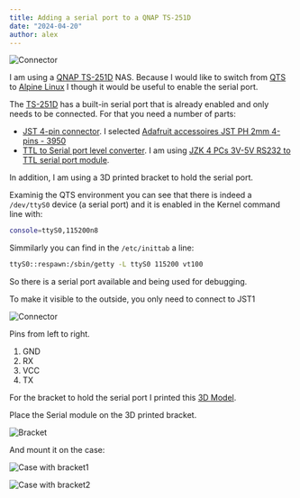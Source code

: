 ```yaml
---
title: Adding a serial port to a QNAP TS-251D
date: "2024-04-20"
author: alex
---
```

![Connector]({static}/images/2024/3dp/img6.png)


I am using a [QNAP TS-251D][ts251d] NAS.  Because I would like to switch from [QTS][qts] to
[Alpine Linux][alpine] I though it would be useful to enable the serial port.

The [TS-251D][ts251d] has a built-in serial port that is already enabled and only needs to be
connected.  For that you need a number of parts:

* [JST 4-pin connector][amz-jst].  I selected
  [Adafruit accessoires JST PH 2mm 4-pins - 3950][amz-jst]
* [TTL to Serial port level converter][amz-cnv].  I am using
  [JZK 4 PCs 3V-5V RS232 to TTL serial port module][amz-cnv].

In addition, I am using a 3D printed bracket to hold the serial port.

Examinig the QTS environment you can see that there is indeed a `/dev/ttyS0` device (a serial
port) and it is enabled in the Kernel command line with:

```bash
console=ttyS0,115200n8
```

Simmilarly you can find in the `/etc/inittab` a line:

```bash
ttyS0::respawn:/sbin/getty -L ttyS0 115200 vt100
```

So there is a serial port available and being used for debugging.

To make it visible to the outside, you only need to connect to JST1

![Connector]({static}/images/2024/3dp/img3.png)

Pins from left to right.

1. GND
2. RX
3. VCC
4. TX

For the bracket to hold the serial port I printed this
[3D Model]({static}/images/2024/3dp/bracket.stl).

Place the Serial module on the 3D printed bracket.

![Bracket]({static}/images/2024/3dp/img1.png)

And mount it on the case:

![Case with bracket1]({static}/images/2024/3dp/img7.png)

![Case with bracket2]({static}/images/2024/3dp/img4.png)




  [ts251d]: https://www.qnap.com/en/product/ts-251d
  [qts]: https://www.qnap.com/qts/5.0/en/
  [alpine]: https://alpinelinux.org/
  [amz-jst]: https://www.amazon.nl/dp/B0CTKSDDFT
  [amz-cnv]:  https://www.amazon.nl/dp/B09L1BB6F8
  
